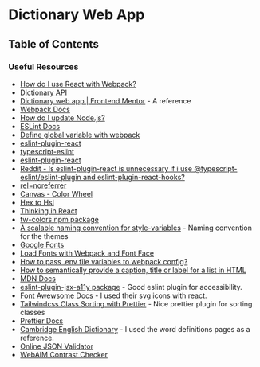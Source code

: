 # Dictionary Web App

## Table of Contents

### Useful Resources

-  [How do I use React with Webpack?](https://reintech.io/blog/how-to-use-react-with-webpack)
-  [Dictionary API](https://dictionaryapi.dev)
-  [Dictionary web app | Frontend Mentor](https://www.frontendmentor.io/challenges/dictionary-web-app-h5wwnyuKFL) - A reference
-  [Webpack Docs](https://webpack.js.org/concepts/)
-  [How do I update Node.js?](https://stackoverflow.com/questions/8191459/how-do-i-update-node-js)
-  [ESLint Docs](https://eslint.org/docs/)
-  [Define global variable with webpack](https://stackoverflow.com/questions/37656592/define-global-variable-with-webpack)
-  [eslint-plugin-react](https://github.com/jsx-eslint/eslint-plugin-react#configuration)
-  [typescript-eslint](https://typescript-eslint.io/getting-started/)
-  [eslint-plugin-react](https://www.npmjs.com/package/eslint-plugin-react#list-of-supported-rules)
-  [Reddit - Is eslint-plugin-react is unnecessary if i use @typescript-eslint/eslint-plugin and eslint-plugin-react-hooks?](https://www.reddit.com/r/reactjs/comments/1877xd3/is_eslintpluginreact_is_unnecessary_if_i_use/)
-  [rel=noreferrer](https://developer.mozilla.org/en-US/docs/Web/HTML/Attributes/rel/noreferrer)
-  [Canvas - Color Wheel](https://www.canva.com/colors/color-wheel/)
-  [Hex to Hsl](https://htmlcolors.com/hex-to-hsl)
-  [Thinking in React](https://react.dev/learn/thinking-in-react)
-  [tw-colors npm package](https://www.npmjs.com/package/tw-colors)
-  [A scalable naming convention for style-variables](https://medium.com/digio-australia/a-scalable-naming-convention-for-style-variables-6363b916432a) - Naming convention for the themes
-  [Google Fonts](https://fonts.google.com)
-  [Load Fonts with Webpack and Font Face](https://stackoverflow.com/questions/45489897/load-fonts-with-webpack-and-font-face)
-  [How to pass .env file variables to webpack config?](https://stackoverflow.com/questions/46224986/how-to-pass-env-file-variables-to-webpack-config)
-  [How to semantically provide a caption, title or label for a list in HTML](https://stackoverflow.com/questions/1141639/how-to-semantically-provide-a-caption-title-or-label-for-a-list-in-html)
-  [MDN Docs](https://developer.mozilla.org/en-US/docs/)
-  [eslint-plugin-jsx-a11y package](https://www.npmjs.com/package/eslint-plugin-jsx-a11y) - Good eslint plugin for accessibility.
-  [Font Awewsome Docs](https://docs.fontawesome.com/web/) - I used their svg icons with react.
-  [Tailwindcss Class Sorting with Prettier](https://tailwindcss.com/blog/automatic-class-sorting-with-prettier) - Nice prettier plugin for sorting classes
-  [Prettier Docs](https://prettier.io/docs/en/)
-  [Cambridge English Dictionary](https://dictionary.cambridge.org/us/dictionary/english/) - I used the word definitions pages as a reference.
-  [Online JSON Validator](https://jsonlint.com)
- [WebAIM Contrast Checker](https://webaim.org/resources/contrastchecker/?fcolor=BC000B&bcolor=FFFFFF)
